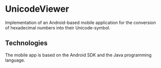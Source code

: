 # UnicodeViewer
Implementation of an Android-based mobile application for the conversion of hexadecimal numbers into their Unicode-symbol.

## Technologies
The mobile app is based on the Android SDK and the Java programming language.
